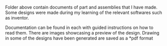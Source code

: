 Folder above contain documents of part and assemblies that I have made.
Some designs were made during my learning of the relevant softwares such as inventor.

Documentation can be found in each with guided instructions on how to read them.
There are images showcasing a preview of the design.
Drawing in some of the designs have been generated are saved as a *pdf format
